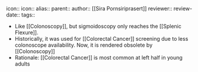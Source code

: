 icon:: 
icon::
alias::
parent::
author:: [[Sira Pornsiriprasert]] 
reviewer::
review-date::
tags::

- Like [[Colonoscopy]], but sigmoidoscopy only reaches the [[Splenic Flexure]].
- Historically, it was used for [[Colorectal Cancer]] screening due to less colonoscope availability. Now, it is rendered obsolete by [[Colonoscopy]]
- Rationale: [[Colorectal Cancer]] is most common at left half in young adults